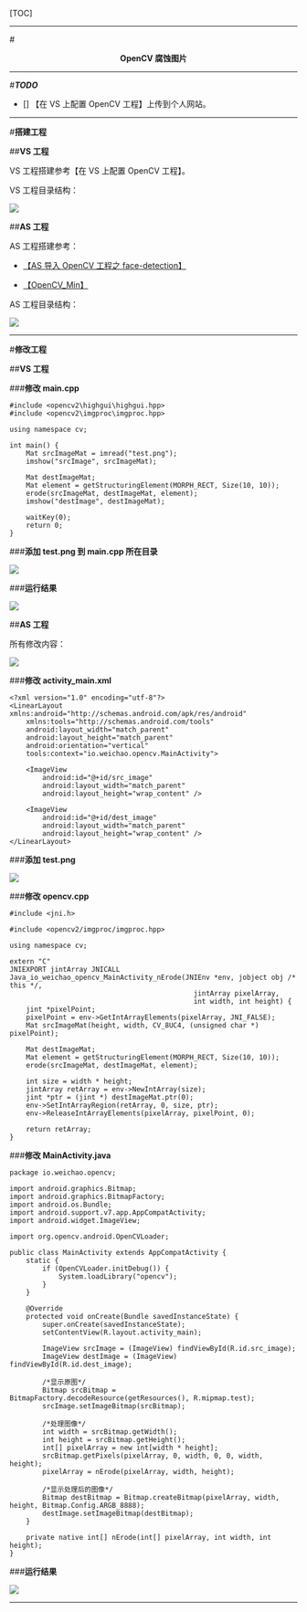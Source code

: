 
[TOC]

---

#<center>**OpenCV 腐蚀图片**</center>

---

#***TODO***

- [] 【在 VS 上配置 OpenCV 工程】上传到个人网站。

---

#**搭建工程**

##**VS 工程**

VS 工程搭建参考【在 VS 上配置 OpenCV 工程】。

VS 工程目录结构：

![](https://github.com/weichao66666/OpenCV_Erode/raw/master/README.md-images/01.png)

##**AS 工程**

AS 工程搭建参考：

* [【AS 导入 OpenCV 工程之 face-detection】](https://github.com/weichao66666/Face_Detection "https://github.com/weichao66666/Face_Detection")

* [【OpenCV_Min】](https://github.com/weichao66666/OpenCV_Min "https://github.com/weichao66666/OpenCV_Min")

AS 工程目录结构：

![](https://github.com/weichao66666/OpenCV_Erode/raw/master/README.md-images/02.png)

---

#**修改工程**

##**VS 工程**

###**修改 main.cpp**

    #include <opencv2\highgui\highgui.hpp>
    #include <opencv2\imgproc\imgproc.hpp>
    
    using namespace cv;
    
    int main() {
    	Mat srcImageMat = imread("test.png");
    	imshow("srcImage", srcImageMat);
    
    	Mat destImageMat;
    	Mat element = getStructuringElement(MORPH_RECT, Size(10, 10));
    	erode(srcImageMat, destImageMat, element);
    	imshow("destImage", destImageMat);
    
    	waitKey(0);
    	return 0;
    }

###**添加 test.png 到 main.cpp 所在目录**

![](https://github.com/weichao66666/OpenCV_Erode/raw/master/README.md-images/test.png)

###**运行结果**

![](https://github.com/weichao66666/OpenCV_Erode/raw/master/README.md-images/03.png)

##**AS 工程**

所有修改内容：

![](https://github.com/weichao66666/OpenCV_Erode/raw/master/README.md-images/05.png)

###**修改 activity_main.xml**

    <?xml version="1.0" encoding="utf-8"?>
    <LinearLayout xmlns:android="http://schemas.android.com/apk/res/android"
        xmlns:tools="http://schemas.android.com/tools"
        android:layout_width="match_parent"
        android:layout_height="match_parent"
        android:orientation="vertical"
        tools:context="io.weichao.opencv.MainActivity">
    
        <ImageView
            android:id="@+id/src_image"
            android:layout_width="match_parent"
            android:layout_height="wrap_content" />
    
        <ImageView
            android:id="@+id/dest_image"
            android:layout_width="match_parent"
            android:layout_height="wrap_content" />
    </LinearLayout>

###**添加 test.png**

![](https://github.com/weichao66666/OpenCV_Erode/raw/master/README.md-images/test.png)

###**修改 opencv.cpp**

    #include <jni.h>
    
    #include <opencv2/imgproc/imgproc.hpp>
    
    using namespace cv;
    
    extern "C"
    JNIEXPORT jintArray JNICALL
    Java_io_weichao_opencv_MainActivity_nErode(JNIEnv *env, jobject obj /* this */,
                                                 jintArray pixelArray,
                                                 int width, int height) {
        jint *pixelPoint;
        pixelPoint = env->GetIntArrayElements(pixelArray, JNI_FALSE);
        Mat srcImageMat(height, width, CV_8UC4, (unsigned char *) pixelPoint);
    
        Mat destImageMat;
        Mat element = getStructuringElement(MORPH_RECT, Size(10, 10));
        erode(srcImageMat, destImageMat, element);
    
        int size = width * height;
        jintArray retArray = env->NewIntArray(size);
        jint *ptr = (jint *) destImageMat.ptr(0);
        env->SetIntArrayRegion(retArray, 0, size, ptr);
        env->ReleaseIntArrayElements(pixelArray, pixelPoint, 0);
    
        return retArray;
    }

###**修改 MainActivity.java**

    package io.weichao.opencv;
    
    import android.graphics.Bitmap;
    import android.graphics.BitmapFactory;
    import android.os.Bundle;
    import android.support.v7.app.AppCompatActivity;
    import android.widget.ImageView;
    
    import org.opencv.android.OpenCVLoader;
    
    public class MainActivity extends AppCompatActivity {
        static {
            if (OpenCVLoader.initDebug()) {
                System.loadLibrary("opencv");
            }
        }
    
        @Override
        protected void onCreate(Bundle savedInstanceState) {
            super.onCreate(savedInstanceState);
            setContentView(R.layout.activity_main);
    
            ImageView srcImage = (ImageView) findViewById(R.id.src_image);
            ImageView destImage = (ImageView) findViewById(R.id.dest_image);
    
            /*显示原图*/
            Bitmap srcBitmap = BitmapFactory.decodeResource(getResources(), R.mipmap.test);
            srcImage.setImageBitmap(srcBitmap);
    
            /*处理图像*/
            int width = srcBitmap.getWidth();
            int height = srcBitmap.getHeight();
            int[] pixelArray = new int[width * height];
            srcBitmap.getPixels(pixelArray, 0, width, 0, 0, width, height);
            pixelArray = nErode(pixelArray, width, height);
    
            /*显示处理后的图像*/
            Bitmap destBitmap = Bitmap.createBitmap(pixelArray, width, height, Bitmap.Config.ARGB_8888);
            destImage.setImageBitmap(destBitmap);
        }
    
        private native int[] nErode(int[] pixelArray, int width, int height);
    }

###**运行结果**

![](https://github.com/weichao66666/OpenCV_Erode/raw/master/README.md-images/04.png)

---





